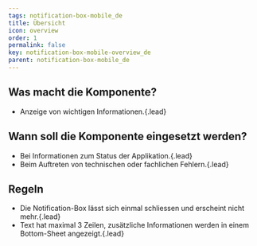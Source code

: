 ```yaml
---
tags: notification-box-mobile_de
title: Übersicht
icon: overview
order: 1
permalink: false  
key: notification-box-mobile-overview_de
parent: notification-box-mobile_de
---
```


## Was macht die Komponente?
* Anzeige von wichtigen Informationen.{.lead}

## Wann soll die Komponente eingesetzt werden?
* Bei Informationen zum Status der Applikation.{.lead}
* Beim Auftreten von technischen oder fachlichen Fehlern.{.lead}

## Regeln
* Die Notification-Box lässt sich einmal schliessen und erscheint nicht mehr.{.lead}
* Text hat maximal 3 Zeilen, zusätzliche Informationen werden in einem Bottom-Sheet angezeigt.{.lead}